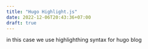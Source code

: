 ```yaml
---
title: "Hugo Highlight.js"
date: 2022-12-06T20:43:36+07:00
draft: true
---
```


in this case we use highlighthing syntax for hugo blog